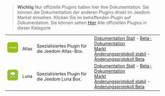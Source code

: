 
>**Wichtig**
>Nur offizielle Plugins haben hier ihre Dokumentation. Sie können die Dokumentation der anderen Plugins direkt im Jeedom Market einsehen. Klicken Sie im betreffenden Plugin auf Dokumentation.
>Sie können sehen [Hier](https://market.jeedom.com/index.php?v=d&p=market&type=plugin&categorie=home+automation+protocol) Alle offiziellen Plugins in dieser Kategorie


| | | | |
|--- | --- | --- | ---|
|<img src="atlas/atlas_icon.png" class="pluginLogo" width="100" />|Atlas|Spezialisiertes Plugin für die Jeedom Atlas-Box.|[Dokumentation Stall](atlas/index.md) - [Beta-Dokumentation](atlas/beta/index.md)<br/>[Markt](https://market.jeedom.com/index.php?v=d&p=market_display&id=4195)<br/>[Änderungsprotokoll stabil](atlas/changelog.md) - [Änderungsprotokoll Beta](atlas/beta/changelog.md)|
|<img src="luna/luna_icon.png" class="pluginLogo" width="100" />|Luna|Spezialisiertes Plugin für die Jeedom Luna Box.|[Dokumentation Stall](luna/index.md) - [Beta-Dokumentation](luna/beta/index.md)<br/>[Markt](https://market.jeedom.com/index.php?v=d&p=market_display&id=4346)<br/>[Änderungsprotokoll stabil](luna/changelog.md) - [Änderungsprotokoll Beta](luna/beta/changelog.md)|
